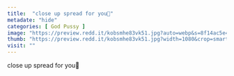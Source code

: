 ```yaml
---
title:  "close up spread for you🥰"
metadate: "hide"
categories: [ God Pussy ]
image: "https://preview.redd.it/kobsmhe83vk51.jpg?auto=webp&s=8f14ac5e44cb40e88ea18408b3a61a6d0fdac158"
thumb: "https://preview.redd.it/kobsmhe83vk51.jpg?width=1080&crop=smart&auto=webp&s=e841ffbbb7e70df7af77968189dab548838e3857"
visit: ""
---
```

close up spread for you🥰
